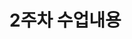 # 2주차 수업내용

<!-- 
자바스크립트로만 자기 소개 페이지 완성 

마크업이 뭔지
Emmet 뭔지
geeksforgeeks - HTML 튜토리얼 확인해보기
npm install create-react-app -g 설명
JSX 사용법
JSX 속성 주는 법, 객체 사용
JSX는 IF 없음 && || 사용해서 참 거짓 구분 
-->
